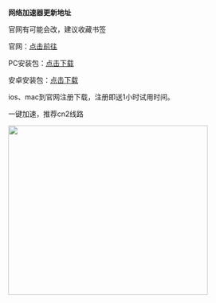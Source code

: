 <strong>网络加速器更新地址</strong>

官网有可能会改，建议收藏书签

官网：<a href="http://qidianppx.com/?tgid=150001" target="_blank" rel="noopener">点击前往</a>

PC安装包：<a href="http://qidianppx.com/downfile/?sys=0&amp;fn=150001" target="_blank" rel="noopener">点击下载</a>

安卓安装包：<a href="http://qidianppx.com/downfile/?sys=1&amp;fn=150001" target="_blank" rel="noopener">点击下载</a>

ios、mac到官网注册下载，注册即送1小时试用时间。

一键加速，推荐cn2线路

<img class="aligncenter size-full wp-image-71" src="https://liewuba.com/wp-content/uploads/2019/07/jiasuq.png" alt="" width="400" height="341" />
